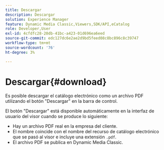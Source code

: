 ```yaml
---
title: Descargar
description: Descargar
solution: Experience Manager
feature: Dynamic Media Classic,Viewers,SDK/API,eCatalog
role: Developer,User
exl-id: 4cfdfc28-20db-41bc-a423-01d696ea6eed
source-git-commit: edc127dc6e2ae2d9bd5feed08c8bc896c8c39747
workflow-type: tm+mt
source-wordcount: '76'
ht-degree: 3%

---
```


# Descargar{#download}

Es posible descargar el catálogo electrónico como un archivo PDF utilizando el botón &quot;Descargar&quot; en la barra de control.

El botón &quot;Descargar&quot; está disponible automáticamente en la interfaz de usuario del visor cuando se produce lo siguiente:

* Hay un archivo PDF real en la empresa del cliente.
* El nombre coincide con el nombre del recurso de catálogo electrónico que se pasó al visor e incluye una extensión `.pdf`.
* El archivo PDF se publica en Dynamic Media Classic.
